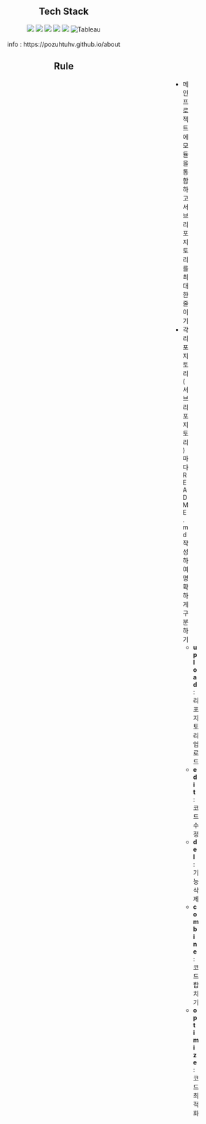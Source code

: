 <div align="center">
    <h2>Tech Stack</h2>
<img src="https://img.shields.io/badge/Python-3776AB?style=flat-square&logo=python&logoColor=white"> 
<img src="https://img.shields.io/badge/FastAPI-009688?style=flat-square&logo=FastAPI&logoColor=white">
<img src="https://img.shields.io/badge/MySQL-4479A1?style=flat-square&logo=MySQL&logoColor=white">
<img src="https://img.shields.io/badge/Postgresql-4169E1?style=flat-square&logo=postgresql&logoColor=white">
<img src="https://img.shields.io/badge/Looker-4285F4?style=flat-square&logo=Looker&logoColor=white">
<img src="https://img.shields.io/badge/Tableau-E97627?style=flat-square&logo=Tableau&logoColor=white" alt="Tableau">
<br>
<br>
info : https://pozuhtuhv.github.io/about<br>


## Rule
</div>
<div style="padding-left: 500px;">
  <ul>
    <li>메인 프로젝트에 모듈을 통합하고 서브 리포지토리를 최대한 줄이기</li>
    <li>각 리포지토리(서브 리포지토리)마다 README.md 작성하여 명확하게 구분하기
      <ul>
        <li><strong>upload</strong>: 리포지토리 업로드</li>
        <li><strong>edit</strong>: 코드 수정</li>
        <li><strong>del</strong>: 기능 삭제</li>
        <li><strong>combine</strong>: 코드 합치기</li>
        <li><strong>optimize</strong>: 코드 최적화</li>
      </ul>
    </li>
  </ul>
</div>



<!--
**pozuhtuhv/pozuhtuhv** is a ✨ _special_ ✨ repository because its `README.md` (this file) appears on your GitHub profile.

Here are some ideas to get you started:

- 🔭 I’m currently working on ...
- 🌱 I’m currently learning ...
- 👯 I’m looking to collaborate on ...
- 🤔 I’m looking for help with ...
- 💬 Ask me about ...
- 📫 How to reach me: ...
- 😄 Pronouns: ...
- ⚡ Fun fact: ...
-->
